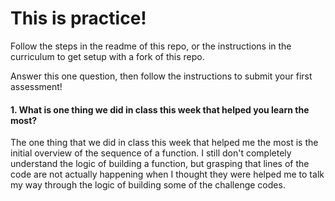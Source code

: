 # This is practice!

Follow the steps in the readme of this repo, or the instructions in the curriculum to get setup with a fork of this repo.

Answer this one question, then follow the instructions to submit your first assessment!

#### 1. What is one thing we did in class this week that helped you learn the most?

The one thing that we did in class this week that helped me the most is the initial overview of the sequence of a function. I still don't completely understand the logic of building a function, but grasping that lines of the code are not actually happening when I thought they were helped me to talk my way through the logic of building some of the challenge codes.

